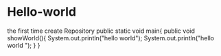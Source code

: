 # Hello-world
the first time create Repository
public static void main{
  public void showWorld(){
    System.out.println("hello world");
    System.out.println("hello world ");
  }
}
